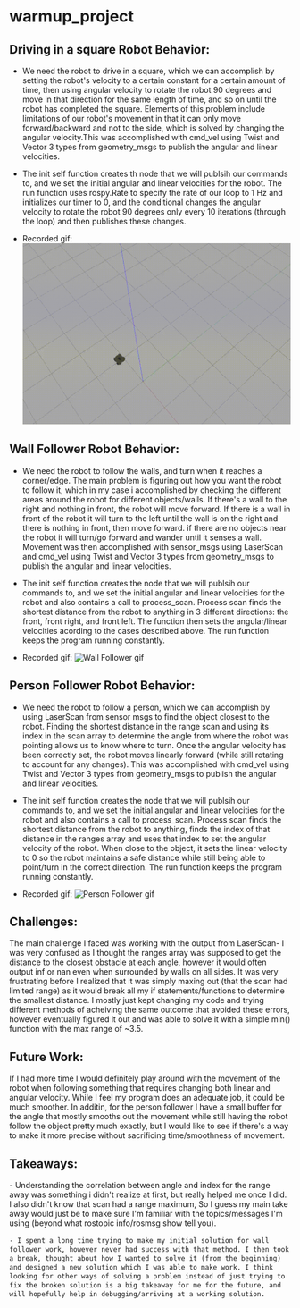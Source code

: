 # warmup_project

<h2>Driving in a square Robot Behavior:</h2>

- We need the robot to drive in a square, which we can accomplish by setting the robot's velocity to a certain constant for a certain amount of time, then using angular velocity to rotate the robot 90 degrees and move in that direction for the same length of time, and so on until the robot has completed the square. Elements of this problem include limitations of our robot's movement in that it can only move forward/backward and not to the side, which is solved by changing the angular velocity.This was accomplished with cmd_vel using Twist and Vector 3 types from geometry_msgs to publish the angular and linear velocities.

- The init self function creates th node that we will publsih our commands to, and we set the initial angular and linear velocities for the robot. The run function uses rospy.Rate to specify the rate of our loop to 1 Hz and initializes our timer to 0, and the conditional changes the angular velocity to rotate the robot 90 degrees only every 10 iterations (through the loop) and then publishes these changes.
- Recorded gif: ![Driving in a square gif](drive_square.gif)

<h2>Wall Follower Robot Behavior:</h2>

- We need the robot to follow the walls, and turn when it reaches a corner/edge. The main problem is figuring out how you want the robot to follow it, which in my case i accomplished by checking the different areas around the robot for different objects/walls. If there's a wall to the right and nothing in front, the robot will move forward. If there is a wall in front of the robot it will turn to the left until the wall is on the right and there is nothing in front, then move forward. if there are no objects near the robot it will turn/go forward and wander until it senses a wall. Movement was then accomplished with sensor_msgs using LaserScan and cmd_vel using Twist and Vector 3 types from geometry_msgs to publish the angular and linear velocities.

- The init self function creates the node that we will publsih our commands to, and we set the initial angular and linear velocities for the robot and also contains a call to process_scan. Process scan finds the shortest distance from the robot to anything in 3 different directions: the front, front right, and front left. The function then sets the angular/linear velocities acording to the cases described above. The run function keeps the program running constantly.
- Recorded gif: ![Wall Follower gif](wall_follower.gif)

<h2>Person Follower Robot Behavior:</h2>

- We need the robot to follow a person, which we can accomplish by using LaserScan from sensor msgs to find the object closest to the robot. Finding the shortest distance in the range scan and using its index in the scan array to determine the angle from where the robot was pointing allows us to know where to turn. Once the angular velocity has been correctly set, the robot moves linearly forward (while still rotating to account for any changes).  This was accomplished with cmd_vel using Twist and Vector 3 types from geometry_msgs to publish the angular and linear velocities.

- The init self function creates the node that we will publsih our commands to, and we set the initial angular and linear velocities for the robot and also contains a call to process_scan. Process scan finds the shortest distance from the robot to anything, finds the index of that distance in the ranges array and uses that index to set the angular velocity of the robot. When close to the object, it sets the linear velocity to 0 so the robot maintains a safe distance while still being able to point/turn in the correct direction. The run function keeps the program running constantly.
- Recorded gif: 
![Person Follower gif](person_follower.gif)


<h2>Challenges:</h2>
    The main challenge I faced was working with the output from LaserScan- I  was very confused as I thought the ranges array was supposed to get the distance to the closest obstacle at each angle, however it would often output inf or nan even when surrounded by  walls on all sides. It was very frustrating before I realized that it was simply maxing out (that the scan had limited range) as it would break all my if statements/functions to determine the smallest distance. I mostly just kept changing my code and trying different methods of acheiving the same outcome that avoided these errors, however eventually figured it out and was able to solve it with a simple min() function with the max range of ~3.5.

<h2>Future Work:</h2>
    If I had more time I would definitely play around with the movement of the robot when following something that requires changing both linear and angular velocity. While I feel my program does an adequate job, it could be much smoother. In additin, for the person follower I have a small buffer for the angle that mostly smooths out the movement while still having the robot follow the object pretty much exactly, but I would like to see if there's a way to make it more precise without sacrificing time/smoothness of movement.

<h2>Takeaways:</h2>
    - Understanding the correlation between angle and index for the range away was something i didn't realize at first, but really helped me once I did. I also didn't know that scan had a range maximum, So I guess my main take away would just be to make sure I'm familiar with the topics/messages I'm using (beyond what rostopic info/rosmsg show tell you).
    
    - I spent a long time trying to make my initial solution for wall follower work, however never had success with that method. I then took a break, thought about how I wanted to solve it (from the beginning) and designed a new solution which I was able to make work. I think looking for other ways of solving a problem instead of just trying to fix the broken solution is a big takeaway for me for the future, and will hopefully help in debugging/arriving at a working solution.